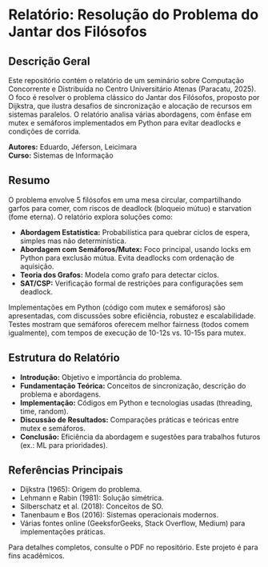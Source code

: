 # Relatório: Resolução do Problema do Jantar dos Filósofos

## Descrição Geral
Este repositório contém o relatório de um seminário sobre Computação Concorrente e Distribuída no Centro Universitário Atenas (Paracatu, 2025). O foco é resolver o problema clássico do Jantar dos Filósofos, proposto por Dijkstra, que ilustra desafios de sincronização e alocação de recursos em sistemas paralelos. O relatório analisa várias abordagens, com ênfase em mutex e semáforos implementados em Python para evitar deadlocks e condições de corrida.

**Autores:** Eduardo, Jéferson, Leicimara  
**Curso:** Sistemas de Informação  

## Resumo
O problema envolve 5 filósofos em uma mesa circular, compartilhando garfos para comer, com riscos de deadlock (bloqueio mútuo) e starvation (fome eterna). O relatório explora soluções como:
- **Abordagem Estatística:** Probabilística para quebrar ciclos de espera, simples mas não determinística.
- **Abordagem com Semáforos/Mutex:** Foco principal, usando locks em Python para exclusão mútua. Evita deadlocks com ordenação de aquisição.
- **Teoria dos Grafos:** Modela como grafo para detectar ciclos.
- **SAT/CSP:** Verificação formal de restrições para configurações sem deadlock.

Implementações em Python (código com mutex e semáforos) são apresentadas, com discussões sobre eficiência, robustez e escalabilidade. Testes mostram que semáforos oferecem melhor fairness (todos comem igualmente), com tempos de execução de 10-12s vs. 10-15s para mutex.

## Estrutura do Relatório
- **Introdução:** Objetivo e importância do problema.
- **Fundamentação Teórica:** Conceitos de sincronização, descrição do problema e abordagens.
- **Implementação:** Códigos em Python e tecnologias usadas (threading, time, random).
- **Discussão de Resultados:** Comparações práticas e teóricas entre mutex e semáforos.
- **Conclusão:** Eficiência da abordagem e sugestões para trabalhos futuros (ex.: ML para prioridades).

## Referências Principais
- Dijkstra (1965): Origem do problema.
- Lehmann e Rabin (1981): Solução simétrica.
- Silberschatz et al. (2018): Conceitos de SO.
- Tanenbaum e Bos (2016): Sistemas operacionais modernos.
- Várias fontes online (GeeksforGeeks, Stack Overflow, Medium) para implementações práticas.

Para detalhes completos, consulte o PDF no repositório. Este projeto é para fins acadêmicos.
